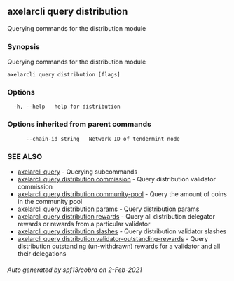 ## axelarcli query distribution

Querying commands for the distribution module

### Synopsis

Querying commands for the distribution module

```
axelarcli query distribution [flags]
```

### Options

```
  -h, --help   help for distribution
```

### Options inherited from parent commands

```
      --chain-id string   Network ID of tendermint node
```

### SEE ALSO

* [axelarcli query](axelarcli_query.md)	 - Querying subcommands
* [axelarcli query distribution commission](axelarcli_query_distribution_commission.md)	 - Query distribution validator commission
* [axelarcli query distribution community-pool](axelarcli_query_distribution_community-pool.md)	 - Query the amount of coins in the community pool
* [axelarcli query distribution params](axelarcli_query_distribution_params.md)	 - Query distribution params
* [axelarcli query distribution rewards](axelarcli_query_distribution_rewards.md)	 - Query all distribution delegator rewards or rewards from a particular validator
* [axelarcli query distribution slashes](axelarcli_query_distribution_slashes.md)	 - Query distribution validator slashes
* [axelarcli query distribution validator-outstanding-rewards](axelarcli_query_distribution_validator-outstanding-rewards.md)	 - Query distribution outstanding (un-withdrawn) rewards for a validator and all their delegations

###### Auto generated by spf13/cobra on 2-Feb-2021
